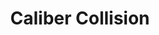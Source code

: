 ---
title: "Caliber Collision"
url: /fort-worth/caliber-collision-harmon-road/
shop: Autowerkstatt
---